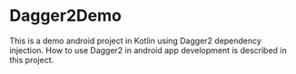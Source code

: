 # Dagger2Demo
This is a demo android project in Kotlin using Dagger2 dependency injection.
How to use Dagger2 in android app development is described in this project.

